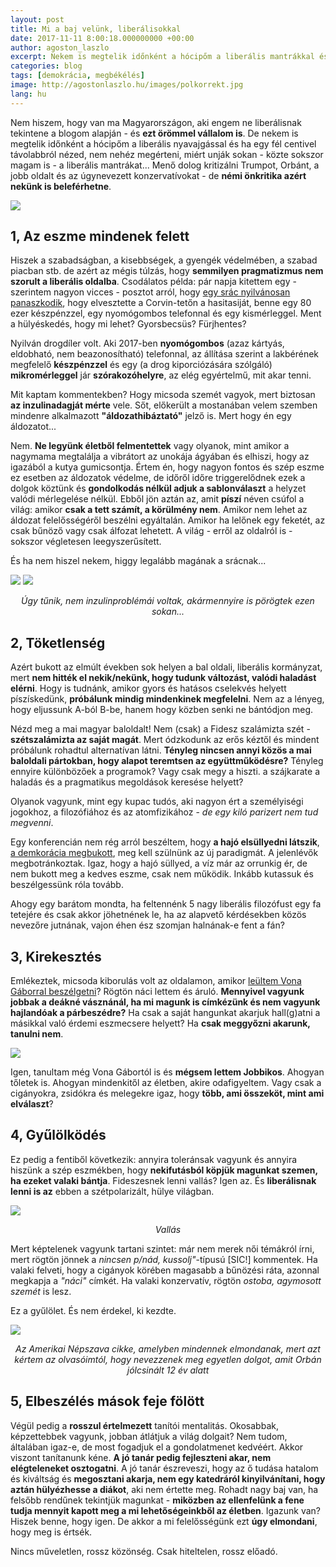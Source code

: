 ```yaml
---
layout: post
title: Mi a baj velünk, liberálisokkal
date: 2017-11-11 8:00:18.000000000 +00:00
author: agoston_laszlo
excerpt: Nekem is megtelik időnként a hócipőm a liberális mantrákkal és nem nehéz megérteni, miért. Menő dolog kritizálni Trumpot, Orbánt, a jobb oldalt és az úgynevezett konzervatívokat - de némi önkritika azért nekünk is beleférhetne. 
categories: blog
tags: [demokrácia, megbékélés]
image: http://agostonlaszlo.hu/images/polkorrekt.jpg
lang: hu
---
```


Nem hiszem, hogy van ma Magyarországon, aki engem ne liberálisnak tekintene a blogom alapján - és **ezt örömmel vállalom is**. De nekem is megtelik időnként a hócipőm a liberális nyavajgással és ha egy fél centivel távolabbról nézed, nem nehéz megérteni, miért unják sokan - közte sokszor magam is - a liberális mantrákat... Menő dolog kritizálni Trumpot, Orbánt, a jobb oldalt és az úgynevezett konzervatívokat - de **némi önkritika azért nekünk is beleférhetne**. 

![](http://agostonlaszlo.hu/images/polkorrekt.jpg)

**1, Az eszme mindenek felett**
--

Hiszek a szabadságban, a kisebbségek, a gyengék védelmében, a szabad piacban stb. de azért az mégis túlzás, hogy **semmilyen pragmatizmus nem szorult a liberális oldalba**. Csodálatos példa: pár napja kitettem egy - szerintem nagyon vicces - posztot arról, hogy [egy srác nyilvánosan panaszkodik](https://www.facebook.com/agostonlaszloartist/posts/1277461212357974), hogy elvesztette a Corvin-tetőn a hasitasiját, benne egy 80 ezer készpénzzel, egy nyomógombos telefonnal és egy kismérleggel. Ment a hülyéskedés, hogy mi lehet? Gyorsbecsüs? Fürjhentes?

Nyilván drogdíler volt. Aki 2017-ben **nyomógombos** (azaz kártyás, eldobható, nem beazonosítható) telefonnal, az állítása szerint a lakbérének megfelelő **készpénzzel** és egy (a drog kiporciózására szólgáló) **mikromérleggel** jár **szórakozóhelyre**, az elég egyértelmű, mit akar tenni.

Mit kaptam kommentekben? Hogy micsoda szemét vagyok, mert biztosan **az inzulinadagját mérte** vele. Sőt, előkerült a mostanában velem szemben mindenre alkalmazott **"áldozathibáztató"** jelző is. Mert hogy én egy áldozatot...

Nem. **Ne legyünk életből felmentettek** vagy olyanok, mint amikor a nagymama megtalálja a vibrátort az unokája ágyában és elhiszi, hogy az igazából a kutya gumicsontja. Értem én, hogy nagyon fontos és szép eszme ez esetben az áldozatok védelme, de időről időre triggerelődnek ezek a dolgok köztünk és **gondolkodás nélkül adjuk a sablonválaszt** a helyzet valódi mérlegelése nélkül. Ebből jön aztán az, amit **píszí** néven csúfol a világ: amikor **csak a tett számít, a körülmény nem**. Amikor nem lehet az áldozat felelősségéről beszélni egyáltalán. Amikor ha lelőnek egy feketét, az csak bűnöző vagy csak álfozat lehetett. A világ - erről az oldalról is - sokszor végletesen leegyszerűsített.

És ha nem hiszel nekem, higgy legalább magának a srácnak... 

![](http://agostonlaszlo.hu/images/drogoskomment.jpg)
![](http://agostonlaszlo.hu/images/drogoskomment2.jpg)
<center><i>Úgy tűnik, nem inzulinproblémái voltak, akármennyire is pörögtek ezen sokan...</i></center>


**2, Töketlenség**
--

Azért bukott az elmúlt években sok helyen a bal oldali, liberális kormányzat, mert **nem hitték el nekik/nekünk, hogy tudunk változást, valódi haladást elérni**. Hogy is tudnánk, amikor gyors és hatásos cselekvés helyett píszískedünk, **próbálunk mindig mindenkinek megfelelni**. Nem az a lényeg, hogy eljussunk A-ból B-be, hanem hogy közben senki ne bántódjon meg.

Nézd meg a mai magyar baloldalt! Nem (csak) a Fidesz szalámizta szét - **szétszalámizta az saját magát**. Mert ódzkodunk az erős kéztől és mindent próbálunk rohadtul alternatívan látni. **Tényleg nincsen annyi közös a mai baloldali pártokban, hogy alapot teremtsen az együttműködésre?** Tényleg ennyire különbözőek a programok? Vagy csak megy a hiszti. a szájkarate a haladás és a pragmatikus megoldások keresése helyett? 

Olyanok vagyunk, mint egy kupac tudós, aki nagyon ért a személyiségi jogokhoz, a filozófiához és az atomfizikához - *de egy kiló parizert nem tud megvenni*. 

Egy konferencián nem rég arról beszéltem, hogy **a hajó elsüllyedni látszik**, [a demkorácia megbukott](http://agostonlaszlo.hu/blog/a-demokracia-megbukott/), meg kell szülnünk az új paradigmát. A jelenlévők megbotránkoztak. Igaz, hogy a hajó süllyed, a víz már az orrunkig ér, de nem bukott meg a kedves eszme, csak nem működik. Inkább kutassuk és beszélgessünk róla tovább.

Ahogy egy barátom mondta, ha feltennénk 5 nagy liberális filozófust egy fa tetejére és csak akkor jöhetnének le, ha az alapvető kérdésekben közös nevezőre jutnának, vajon éhen ész szomjan halnának-e fent a fán?


**3, Kirekesztés**
--

Emlékeztek, micsoda kiborulás volt az oldalamon, amikor [leültem Vona Gáborral beszélgetni](http://agostonlaszlo.hu/blog/vona-gabor/)? Rögtön náci lettem és áruló. **Mennyivel vagyunk jobbak a deákné vásznánál, ha mi magunk is címkézünk és nem vagyunk hajlandóak a párbeszédre?** Ha csak a saját hangunkat akarjuk hall(g)atni a másikkal való érdemi eszmecsere helyett? Ha **csak meggyőzni akarunk, tanulni nem**.

![](http://agostonlaszlo.hu/images/vonagabor.jpg)

Igen, tanultam még Vona Gábortól is és **mégsem lettem Jobbikos**. Ahogyan tőletek is. Ahogyan mindenkitől az életben, akire odafigyeltem. Vagy csak a cigányokra, zsidókra és melegekre igaz, hogy **több, ami összeköt, mint ami elválaszt**?


**4, Gyűlölködés**
--

Ez pedig a fentiből következik: annyira toleránsak vagyunk és annyira hiszünk a szép eszmékben, hogy **nekifutásból köpjük magunkat szemen, ha ezeket valaki bántja**. Fideszesnek lenni vallás? Igen az. És **liberálisnak lenni is az** ebben a szétpolarizált, hülye világban. 

![](http://agostonlaszlo.hu/images/kecs.jpg)
<center><i>Vallás</i></center>

Mert képtelenek vagyunk tartani szintet: már nem merek női témákról írni, mert rögtön jönnek a *nincsen p/nád, kussolj"*-típusú [SIC!] kommentek. Ha valaki felveti, hogy a cigányok körében magasabb a bűnözési ráta, azonnal megkapja a *"náci"* címkét. Ha valaki konzervatív, rögtön *ostoba, agymosott szemét* is lesz. 

Ez a gyűlölet. És nem érdekel, ki kezdte.

![](http://agostonlaszlo.hu/images/nepszava.JPG)
<center><i>Az Amerikai Népszava cikke, amelyben mindennek elmondanak, mert azt kértem az olvasóimtól, hogy nevezzenek meg egyetlen dolgot, amit Orbán jólcsinált 12 év alatt</i></center>


**5, Elbeszélés mások feje fölött**
--

Végül pedig a **rosszul értelmezett** tanítói mentalitás. Okosabbak, képzettebbek vagyunk, jobban átlátjuk a világ dolgait? Nem tudom, általában igaz-e, de most fogadjuk el a gondolatmenet kedvéért. Akkor viszont tanítanunk kéne. **A jó tanár pedig fejleszteni akar, nem elégteleneket osztogatni**. A jó tanár észreveszi, hogy az ő tudása hatalom és kiváltság és **megosztani akarja, nem egy katedráról kinyilvánítani, hogy aztán hülyézhesse a diákot**, aki nem értette meg. Rohadt nagy baj van, ha felsőbb rendűnek tekintjük magunkat - **miközben az ellenfelünk a fene tudja mennyit kapott meg a mi lehetőségeinkből az életben**. Igazunk van? Hiszek benne, hogy igen. De akkor a mi felelősségünk ezt **úgy elmondani**, hogy meg is értsék.

Nincs műveletlen, rossz közönség. Csak hiteltelen, rossz előadó.
